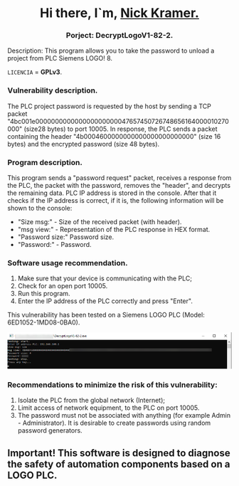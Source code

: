 <h1 align="center">Hi there, I`m,
	<a href="https://notabug.org/Nick_Kramer" target="_blank">
	Nick Kramer.
	</a> 
</h1>

<h3 align="center"> Porject: DecryptLogoV1-82-2. </h3>

<p align="left">
	Description: This program allows you to take the password to unload a project from PLC Siemens LOGO! 8.
</p>

`LICENCIA` = **GPLv3**.

### Vulnerability description.
The PLC project password is requested by the host by sending a TCP packet "4bc001e000000000000000000000047657450726748656164000010270000" (size28 bytes) to port 10005. In response, the PLC sends a packet containing the header "4b0004600000000000000000000000" (size 16 bytes) and the encrypted password (size 48 bytes).

### Program description.
This program sends a "password request" packet, receives a response from the PLC, the packet with the password, removes the "header", and decrypts the remaining data. PLC IP address is stored in the console. After that it checks if the IP address is correct, if it is, the following information will be shown to the console:
* "Size msg:" - Size of the received packet (with header).
* "msg view:" - Representation of the PLC response in HEX format.
* "Password size:" Password size.
* "Password:" - Password.

### Software usage recommendation.
1. Make sure that your device is communicating with the PLC;
2. Check for an open port 10005.
3. Run this program.
4. Enter the IP address of the PLC correctly and press "Enter".

This vulnerability has been tested on a Siemens LOGO PLC (Model: 6ED1052-1MD08-0BA0).

![](Test.png)<br>

### Recommendations to minimize the risk of this vulnerability:
1. Isolate the PLC from the global network (Internet);
2. Limit access of network equipment, to the PLC on port 10005.
3. The password must not be associated with anything (for example Admin - Administrator). It is desirable to create passwords using random password generators.

## Important! This software is designed to diagnose the safety of automation components based on a LOGO PLC.
